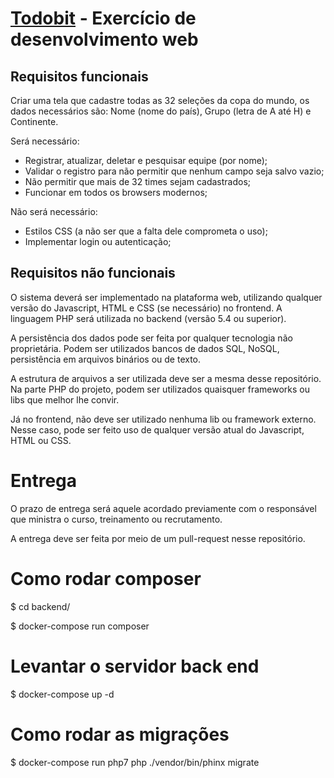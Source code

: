 
# [Todobit](https://www.todobit.com.br) - Exercício de desenvolvimento web


## Requisitos funcionais

Criar uma tela que cadastre todas as 32 seleções da copa do mundo, os dados necessários
são: Nome (nome do país), Grupo (letra de A até H) e Continente.

Será necessário: 
 - Registrar, atualizar, deletar e pesquisar equipe (por nome);
 - Validar o registro para não permitir que nenhum campo seja salvo vazio;
 - Não permitir que mais de 32 times sejam cadastrados;
 - Funcionar em todos os browsers modernos;

Não será necessário: 
 - Estilos CSS (a não ser que a falta dele comprometa o uso);
 - Implementar login ou autenticação;


## Requisitos não funcionais

O sistema deverá ser implementado na plataforma web, utilizando qualquer versão do Javascript, HTML e CSS (se necessário) no frontend. A linguagem PHP será utilizada no backend (versão 5.4 ou superior).

A persistência dos dados pode ser feita por qualquer tecnologia não proprietária. Podem ser utilizados bancos de dados SQL, NoSQL, persistência em arquivos binários ou de texto.

A estrutura de arquivos a ser utilizada deve ser a mesma desse repositório. Na parte PHP do projeto, podem ser utilizados quaisquer frameworks ou libs que melhor lhe convir. 

Já no frontend, não deve ser utilizado nenhuma lib ou framework externo. Nesse caso, pode ser feito uso de qualquer versão atual do Javascript, HTML ou CSS.


# Entrega

O prazo de entrega será aquele acordado previamente com o responsável que ministra o curso, treinamento ou recrutamento. 

A entrega deve ser feita por meio de um pull-request nesse repositório.

# Como rodar composer

$ cd backend/

$ docker-compose run composer

# Levantar o servidor back end

$ docker-compose up -d


# Como rodar as migrações

$ docker-compose run php7 php ./vendor/bin/phinx migrate